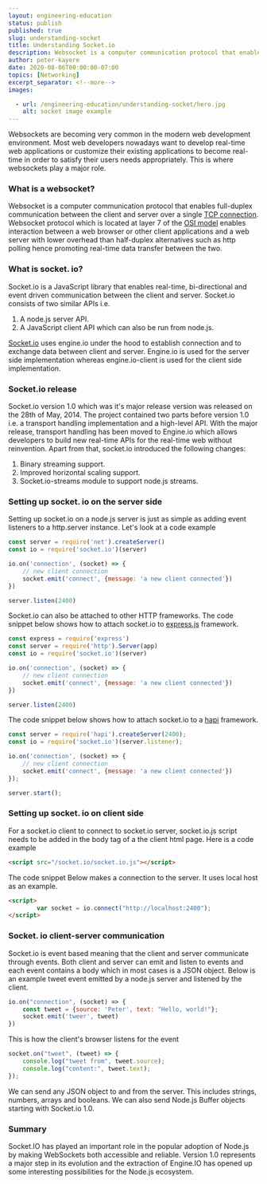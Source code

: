 ```yaml
---
layout: engineering-education
status: publish
published: true
slug: understanding-socket
title: Understanding Socket.io
description: Websocket is a computer communication protocol that enables full-duplex communication between the client and server over a single TCP connection. Socket.io is event based meaning that the client and server communicate through events.
author: peter-kayere
date: 2020-08-06T00:00:00-07:00
topics: [Networking]
excerpt_separator: <!--more-->
images:

  - url: /engineering-education/understanding-socket/hero.jpg
    alt: socket image example
---
```

Websockets are becoming very common in the modern web development environment. Most web developers nowadays want to develop real-time web applications or customize their existing applications to become real-time in order to satisfy their users needs appropriately. This is where websockets play a major role.
<!--more-->
### What is a websocket?
Websocket is a computer communication protocol that enables full-duplex communication between the client and server over a single [TCP connection](https://en.wikipedia.org/wiki/Transmission_Control_Protocol).
Websocket protocol which is located at layer 7 of the [OSI model](https://en.wikipedia.org/wiki/OSI_model) enables interaction between a web browser or other client applications and a web server with lower overhead than half-duplex alternatives such as http polling hence promoting real-time data transfer between the two.

### What is socket. io?
Socket.io is a JavaScript library that enables real-time, bi-directional and event driven communication between the client and server.
Socket.io consists of two similar APIs i.e.
1. A node.js server API.
2. A JavaScript client API which can also be run from node.js.

[Socket.io](http://socket.io) uses engine.io under the hood to establish connection and to exchange data between client and server. Engine.io is used for the server side implementation whereas engine.io-client is used for the client side implementation.

### Socket.io release
Socket.io version 1.0 which was it's major release version was released on the 28th of May, 2014. The project contained two parts before version 1.0 i.e. a transport handling implementation and a high-level API. With the major release, transport handling has been moved to Engine.io which allows developers to build new real-time APIs for the real-time web without reinvention.
Apart from that, socket.io introduced the following changes:
1. Binary streaming support.
2. Improved horizontal scaling support.
3. Socket.io-streams module to support node.js streams.

### Setting up socket. io on the server side
Setting up socket.io on a node.js server is just as simple as adding event listeners to a http.server instance.
Let's look at a code example

```javascript
const server = require('net').createServer()
const io = require('socket.io')(server)

io.on('connection', (socket) => {
    // new client connection
    socket.emit('connect', {message: 'a new client connected'})
})

server.listen(2400)
```
Socket.io can also be attached to other HTTP frameworks.
The code snippet below shows how to attach socket.io to [express.js](http://expressjs.com) framework.

```javascript
const express = require('express')
const server = require('http').Server(app)
const io = require('socket.io')(server)

io.on('connection', (socket) => {
    // new client connection
    socket.emit('connect', {message: 'a new client connected'})
})

server.listen(2400)
```
The code snippet below shows how to attach socket.io to a [hapi](https://hapi.dev) framework.

```javascript
const server = require('hapi').createServer(2400);
const io = require('socket.io')(server.listener);

io.on('connection', (socket) => {
    // new client connection
    socket.emit('connect', {message: 'a new client connected'})
});

server.start();
```
### Setting up socket. io on client side
For a socket.io client to connect to socket.io server, socket.io.js script needs to be added in the body tag of a the client html page.
Here is a code example

```html
<script src="/socket.io/socket.io.js"></script>
```

The code snippet Below makes a connection to the server. It uses local host as an example.

```html
<script>
        var socket = io.connect("http://localhost:2400");
</script>
```
### Socket. io client-server communication
Socket.io is event based meaning that the client and server communicate through events. Both client and server can emit and listen to events and each event contains a body which in most cases is a JSON object.
Below is an example tweet event emitted by a node.js server and listened by the client.

```javascript
io.on("connection", (socket) => {
    const tweet = {source: 'Peter', text: "Hello, world!"};
    socket.emit('tweer', tweet)
})
```
This is how the client's browser listens for the event

```javascript
socket.on("tweet", (tweet) => {
    console.log("tweet from", tweet.source);
    console.log("content:", tweet.text);
});
```
We can send any JSON object to and from the server. This includes strings, numbers, arrays and booleans. We can also send Node.js Buffer objects starting with Socket.io 1.0.

### Summary
Socket.IO has played an important role in the popular adoption of Node.js by making WebSockets both accessible and reliable. Version 1.0 represents a major step in its evolution and the extraction of Engine.IO has opened up some interesting possibilities for the Node.js ecosystem.
